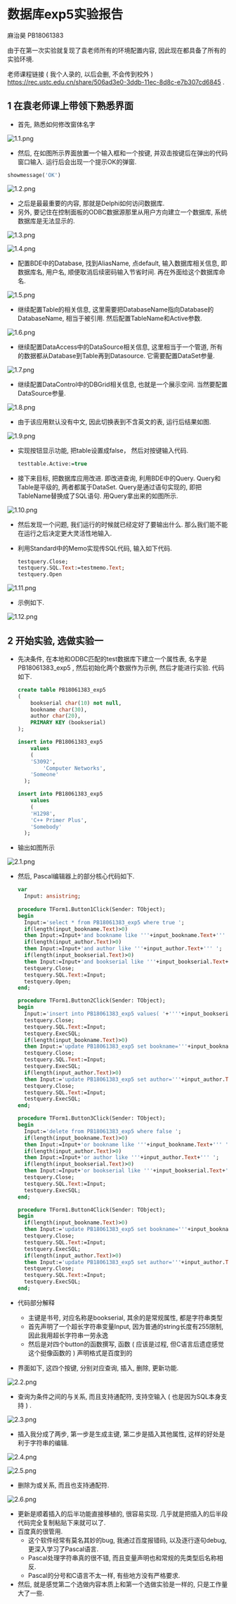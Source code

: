 

# 数据库exp5实验报告

麻治昊 PB18061383

由于在第一次实验就复现了袁老师所有的环境配置内容, 因此现在都具备了所有的实验环境.

老师课程链接 ( 我个人录的, 以后会删, 不会传到校外 )  https://rec.ustc.edu.cn/share/506ad3e0-3ddb-11ec-8d8c-e7b307cd6845 .

## 1 在袁老师课上带领下熟悉界面

-   首先, 熟悉如何修改窗体名字

![1.1.png](1.1.png)

-   然后, 在如图所示界面放置一个输入框和一个按键, 并双击按键后在弹出的代码窗口输入. 运行后会出现一个提示OK的弹窗.

```pascal
showmessage('OK')
```

![1.2.png](1.2.png)

-   之后是最最重要的内容, 那就是Delphi如何访问数据库. 
-   另外, 要记住在控制面板的ODBC数据源那里从用户方向建立一个数据库, 系统数据库是无法显示的.

![1.3.png](1.3.png)

![1.4.png](1.4.png)

-   配置BDE中的Database, 找到AliasName, 点default, 输入数据库相关信息, 即数据库名, 用户名, 顺便取消后续密码输入节省时间. 再在外面给这个数据库命名.

![1.5.png](1.5.png)

-   继续配置Table的相关信息, 这里需要把DatabaseName指向Database的DatabaseName, 相当于被引用. 然后配置TableName和Active参数.

![1.6.png](1.6.png)

-   继续配置DataAccess中的DataSource相关信息, 这里相当于一个管道, 所有的数据都从Database到Table再到Datasource. 它需要配置DataSet参量.

![1.7.png](1.7.png)

-   继续配置DataControl中的DBGrid相关信息, 也就是一个展示空间. 当然要配置DataSource参量.

![1.8.png](1.8.png)

-   由于该应用默认没有中文, 因此切换表到不含英文的表, 运行后结果如图.

![1.9.png](1.9.png)

-   实现按钮显示功能, 把table设置成false， 然后对按键输入代码.

    ```pascal
    testtable.Active:=true
    ```

-   接下来目标, 把数据库应用改进. 即改进查询, 利用BDE中的Query. Query和Table是平级的, 两者都属于DataSet. Query是通过语句实现的, 即把TableName替换成了SQL语句. 用Query拿出来的如图所示.

![1.10.png](1.10.png)

-   然后发现一个问题, 我们运行的时候就已经定好了要输出什么. 那么我们能不能在运行之后决定更大灵活性地输入.

-   利用Standard中的Memo实现传SQL代码, 输入如下代码.

    ```pascal
    testquery.Close;
    testquery.SQL.Text:=testmemo.Text;
    testquery.Open
    ```

![1.11.png](1.11.png)

-   示例如下.

![1.12.png](1.12.png)

## 2 开始实验, 选做实验一

-   先决条件, 在本地和ODBC匹配的test数据库下建立一个属性表, 名字是 PB18061383_exp5 , 然后初始化两个数据作为示例, 然后才能进行实验. 代码如下.

    ```sql
    create table PB18061383_exp5
    (
    	bookserial char(10) not null,
    	bookname char(30),
    	author char(20),
    	PRIMARY KEY (bookserial)
    );
    
    insert into PB18061383_exp5
    	values
    	(
        'S3092',
    		'Computer Networks',
        'Someone'
      );
    
    insert into PB18061383_exp5
    	values
    	(
        'H1298',
        'C++ Primer Plus',
        'Somebody'
      );
    ```

-   输出如图所示

![2.1.png](2.1.png)

-   然后, Pascal编辑器上的部分核心代码如下.

    ```pascal
    var
      Input: ansistring;
      
    procedure TForm1.Button1Click(Sender: TObject);
    begin
      Input:='select * from PB18061383_exp5 where true ';
      if(length(input_bookname.Text)>0)
      then Input:=Input+'and bookname like '''+input_bookname.Text+''' ';
      if(length(input_author.Text)>0)
      then Input:=Input+'and author like '''+input_author.Text+''' ';
      if(length(input_bookserial.Text)>0)
      then Input:=Input+'and bookserial like '''+input_bookserial.Text+''' ';
      testquery.Close;
      testquery.SQL.Text:=Input;
      testquery.Open;
    end;
    
    procedure TForm1.Button2Click(Sender: TObject);
    begin
      Input:='insert into PB18061383_exp5 values( '+''''+input_bookserial.Text+''', NULL, NULL);';
      testquery.Close;
      testquery.SQL.Text:=Input;
      testquery.ExecSQL;
      if(length(input_bookname.Text)>0)
      then Input:='update PB18061383_exp5 set bookname='''+input_bookname.Text+''' '+'where bookserial like '+''''+input_bookserial.Text+''';';
      testquery.Close;
      testquery.SQL.Text:=Input;
      testquery.ExecSQL;
      if(length(input_author.Text)>0)
      then Input:='update PB18061383_exp5 set author='''+input_author.Text+''' '+'where bookserial like '+''''+input_bookserial.Text+''';';
      testquery.Close;
      testquery.SQL.Text:=Input;
      testquery.ExecSQL;
    end;
    
    procedure TForm1.Button3Click(Sender: TObject);
    begin
      Input:='delete from PB18061383_exp5 where false ';
      if(length(input_bookname.Text)>0)
      then Input:=Input+'or bookname like '''+input_bookname.Text+''' ';
      if(length(input_author.Text)>0)
      then Input:=Input+'or author like '''+input_author.Text+''' ';
      if(length(input_bookserial.Text)>0)
      then Input:=Input+'or bookserial like '''+input_bookserial.Text+''' ';
      testquery.Close;
      testquery.SQL.Text:=Input;
      testquery.ExecSQL;
    end;
    
    procedure TForm1.Button4Click(Sender: TObject);
    begin
      if(length(input_bookname.Text)>0)
      then Input:='update PB18061383_exp5 set bookname='''+input_bookname.Text+''' '+'where bookserial like '+''''+input_bookserial.Text+''';';
      testquery.Close;
      testquery.SQL.Text:=Input;
      testquery.ExecSQL;
      if(length(input_author.Text)>0)
      then Input:='update PB18061383_exp5 set author='''+input_author.Text+''' '+'where bookserial like '+''''+input_bookserial.Text+''';';
      testquery.Close;
      testquery.SQL.Text:=Input;
      testquery.ExecSQL;
    end;
    ```

-   代码部分解释

    -   主键是书号, 对应名称是bookserial, 其余的是常规属性, 都是字符串类型
    -   首先声明了一个超长字符串变量Input, 因为普通的string长度有255限制, 因此我用超长字符串一劳永逸
    -   然后是对四个button的函数撰写, 函数 ( 应该是过程, 但C语言后遗症感觉这个挺像函数的 ) 声明格式是百度到的

-   界面如下, 这四个按键, 分别对应查询, 插入, 删除, 更新功能.

![2.2.png](2.2.png)

-   查询为条件之间的与关系, 而且支持通配符, 支持空输入 ( 也是因为SQL本身支持 ) .

![2.3.png](2.3.png)

-   插入我分成了两步, 第一步是生成主键, 第二步是插入其他属性, 这样的好处是利于字符串的编辑.

![2.4.png](2.4.png)

![2.5.png](2.5.png)

-   删除为或关系, 而且也支持通配符.

![2.6.png](2.6.png)

-   更新是顺着插入的后半功能直接移植的, 很容易实现. 几乎就是把插入的后半段代码完全复制粘贴下来就可以了.
-   百度真的很管用.
    -   这个软件经常有莫名其妙的bug, 我通过百度报错码, 以及逐行逐句debug, 更深入学习了Pascal语言.
    -   Pascal处理字符串真的很不错, 而且变量声明也和常规的先类型后名称相反.
    -   Pascal的分号和C语言不太一样, 有些地方没有严格要求.
-   然后, 就是感觉第二个选做内容本质上和第一个选做实验是一样的, 只是工作量大了一些.